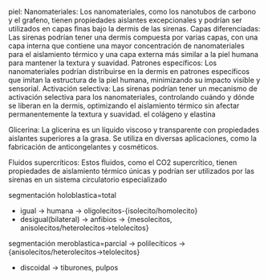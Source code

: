 piel: Nanomateriales: Los nanomateriales, como los nanotubos de carbono y el grafeno, tienen propiedades aislantes excepcionales y podrían ser utilizados en capas finas bajo la dermis de las sirenas.
Capas diferenciadas: Las sirenas podrían tener una dermis compuesta por varias capas, con una capa interna que contiene una mayor concentración de nanomateriales para el aislamiento térmico y una capa externa más similar a la piel humana para mantener la textura y suavidad.
Patrones específicos: Los nanomateriales podrían distribuirse en la dermis en patrones específicos que imitan la estructura de la piel humana, minimizando su impacto visible y sensorial.
Activación selectiva: Las sirenas podrían tener un mecanismo de activación selectiva para los nanomateriales, controlando cuándo y dónde se liberan en la dermis, optimizando el aislamiento térmico sin afectar permanentemente la textura y suavidad.
el colágeno y elastina

Glicerina: La glicerina es un líquido viscoso y transparente con propiedades aislantes superiores a la grasa. Se utiliza en diversas aplicaciones, como la fabricación de anticongelantes y cosméticos.

Fluidos supercríticos: Estos fluidos, como el CO2 supercrítico, tienen propiedades de aislamiento térmico únicas y podrían ser utilizados por las sirenas en un sistema circulatorio especializado

segmentación holoblastica=total
- igual -> humana -> oligolecitos-{isolecito/homolecito}
- desigual(bilateral) -> anfibios -> {mesolecitos, anisolecitos/heterolecitos->telolecitos}

segmentación meroblastica=parcial -> polilecíticos -> {anisolecitos/heterolecitos->telolecitos}
- discoidal -> tiburones, pulpos 